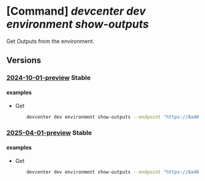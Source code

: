 # [Command] _devcenter dev environment show-outputs_

Get Outputs from the environment.

## Versions

### [2024-10-01-preview](/Resources/data-plane/microsoft.devcenter/L3Byb2plY3RzL3t9L3VzZXJzL3t9L2Vudmlyb25tZW50cy97fS9vdXRwdXRz/2024-10-01-preview.xml) **Stable**

<!-- data-plane:microsoft.devcenter /projects/{}/users/{}/environments/{}/outputs 2024-10-01-preview -->

#### examples

- Get
    ```bash
        devcenter dev environment show-outputs --endpoint "https://8a40af38-3b4c-4672-a6a4-5e964b1870ed-contosodevcenter.centralus.devcenter.azure.com/" --name "mydevenv" --project-name "DevProject" --user-id "00000000-0000-0000-0000-000000000000"
    ```

### [2025-04-01-preview](/Resources/data-plane/microsoft.devcenter/L3Byb2plY3RzL3t9L3VzZXJzL3t9L2Vudmlyb25tZW50cy97fS9vdXRwdXRz/2025-04-01-preview.xml) **Stable**

<!-- data-plane:microsoft.devcenter /projects/{}/users/{}/environments/{}/outputs 2025-04-01-preview -->

#### examples

- Get
    ```bash
        devcenter dev environment show-outputs --endpoint "https://8a40af38-3b4c-4672-a6a4-5e964b1870ed-contosodevcenter.centralus.devcenter.azure.com/" --name "mydevenv" --project-name "DevProject" --user-id "00000000-0000-0000-0000-000000000000"
    ```
